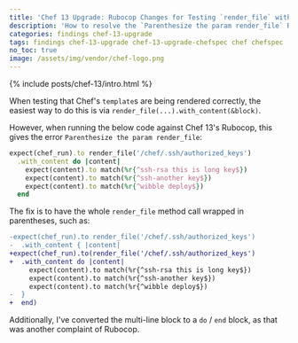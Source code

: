 ```yaml
---
title: 'Chef 13 Upgrade: Rubocop Changes for Testing `render_file` with ChefSpec and a `with_content` Block'
description: 'How to resolve the `Parenthesize the param render_file` Rubocop error when upgrading your cookbook to Chef 13.'
categories: findings chef-13-upgrade
tags: findings chef-13-upgrade chef-13-upgrade-chefspec chef chefspec
no_toc: true
image: /assets/img/vendor/chef-logo.png
---
```

{% include posts/chef-13/intro.html %}

When testing that Chef's `template`s are being rendered correctly, the easiest way to do this is via `render_file(...).with_content(&block)`.

However, when running the below code against Chef 13's Rubocop, this gives the error `Parenthesize the param render_file`:

```ruby
expect(chef_run).to render_file('/chef/.ssh/authorized_keys')
  .with_content do |content|
    expect(content).to match(%r{^ssh-rsa this is long key$})
    expect(content).to match(%r{^ssh-another key$})
    expect(content).to match(%r{^wibble deploy$})
  end
```

The fix is to have the whole `render_file` method call wrapped in parentheses, such as:

```diff
-expect(chef_run).to render_file('/chef/.ssh/authorized_keys')
-  .with_content { |content|
+expect(chef_run).to(render_file('/chef/.ssh/authorized_keys')
+  .with_content do |content|
     expect(content).to match(%r{^ssh-rsa this is long key$})
     expect(content).to match(%r{^ssh-another key$})
     expect(content).to match(%r{^wibble deploy$})
-  }
+  end)
```

Additionally, I've converted the multi-line block to a `do` / `end` block, as that was another complaint of Rubocop.
